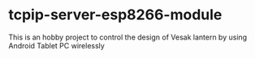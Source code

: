 # tcpip-server-esp8266-module
This is an hobby project to control the design of Vesak lantern by using Android Tablet PC wirelessly